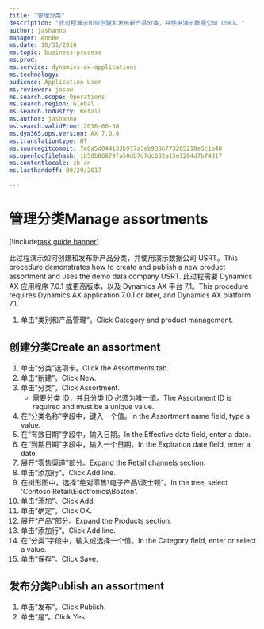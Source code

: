 ```yaml
--- 
title: "管理分类"
description: "此过程演示如何创建和发布新产品分类，并使用演示数据公司 USRT。"
author: jashanno
manager: AnnBe
ms.date: 10/31/2016
ms.topic: business-process
ms.prod: 
ms.service: dynamics-ax-applications
ms.technology: 
audience: Application User
ms.reviewer: josaw
ms.search.scope: Operations
ms.search.region: Global
ms.search.industry: Retail
ms.author: jashanno
ms.search.validFrom: 2016-06-30
ms.dyn365.ops.version: AX 7.0.0
ms.translationtype: HT
ms.sourcegitcommit: 7e0a5d044133b917a3eb9386773205218e5c1b40
ms.openlocfilehash: 1b50b06879fa50db7d7dc652a15e1284d7b74d17
ms.contentlocale: zh-cn
ms.lasthandoff: 09/29/2017

---
```

# <a name="manage-assortments"></a><span data-ttu-id="4a2a1-103">管理分类</span><span class="sxs-lookup"><span data-stu-id="4a2a1-103">Manage assortments</span></span> 

[!include[task guide banner](../includes/task-guide-banner.md)]

<span data-ttu-id="4a2a1-104">此过程演示如何创建和发布新产品分类，并使用演示数据公司 USRT。</span><span class="sxs-lookup"><span data-stu-id="4a2a1-104">This procedure demonstrates how to create and publish a new product assortment and uses the demo data company USRT.</span></span> <span data-ttu-id="4a2a1-105">此过程需要 Dynamics AX 应用程序 7.0.1 或更高版本，以及 Dynamics AX 平台 7.1。</span><span class="sxs-lookup"><span data-stu-id="4a2a1-105">This procedure requires Dynamics AX application 7.0.1 or later, and Dynamics AX platform 7.1.</span></span>  

1. <span data-ttu-id="4a2a1-106">单击“类别和产品管理”。</span><span class="sxs-lookup"><span data-stu-id="4a2a1-106">Click Category and product management.</span></span>

## <a name="create-an-assortment"></a><span data-ttu-id="4a2a1-107">创建分类</span><span class="sxs-lookup"><span data-stu-id="4a2a1-107">Create an assortment</span></span>
1. <span data-ttu-id="4a2a1-108">单击“分类”选项卡。</span><span class="sxs-lookup"><span data-stu-id="4a2a1-108">Click the Assortments tab.</span></span>
2. <span data-ttu-id="4a2a1-109">单击“新建”。</span><span class="sxs-lookup"><span data-stu-id="4a2a1-109">Click New.</span></span>
3. <span data-ttu-id="4a2a1-110">单击“分类”。</span><span class="sxs-lookup"><span data-stu-id="4a2a1-110">Click Assortment.</span></span>
    * <span data-ttu-id="4a2a1-111">需要分类 ID，并且分类 ID 必须为唯一值。</span><span class="sxs-lookup"><span data-stu-id="4a2a1-111">The Assortment ID is required and must be a unique value.</span></span>  
4. <span data-ttu-id="4a2a1-112">在“分类名称”字段中，键入一个值。</span><span class="sxs-lookup"><span data-stu-id="4a2a1-112">In the Assortment name field, type a value.</span></span>
5. <span data-ttu-id="4a2a1-113">在“有效日期”字段中，输入日期。</span><span class="sxs-lookup"><span data-stu-id="4a2a1-113">In the Effective date field, enter a date.</span></span>
6. <span data-ttu-id="4a2a1-114">在“到期日期”字段中，输入一个日期。</span><span class="sxs-lookup"><span data-stu-id="4a2a1-114">In the Expiration date field, enter a date.</span></span>
7. <span data-ttu-id="4a2a1-115">展开“零售渠道”部分。</span><span class="sxs-lookup"><span data-stu-id="4a2a1-115">Expand the Retail channels section.</span></span>
8. <span data-ttu-id="4a2a1-116">单击“添加行”。</span><span class="sxs-lookup"><span data-stu-id="4a2a1-116">Click Add line.</span></span>
9. <span data-ttu-id="4a2a1-117">在树形图中，选择“绝对零售\电子产品\波士顿”。</span><span class="sxs-lookup"><span data-stu-id="4a2a1-117">In the tree, select 'Contoso Retail\Electronics\Boston'.</span></span>
10. <span data-ttu-id="4a2a1-118">单击“添加”。</span><span class="sxs-lookup"><span data-stu-id="4a2a1-118">Click Add.</span></span>
11. <span data-ttu-id="4a2a1-119">单击“确定”。</span><span class="sxs-lookup"><span data-stu-id="4a2a1-119">Click OK.</span></span>
12. <span data-ttu-id="4a2a1-120">展开“产品”部分。</span><span class="sxs-lookup"><span data-stu-id="4a2a1-120">Expand the Products section.</span></span>
13. <span data-ttu-id="4a2a1-121">单击“添加行”。</span><span class="sxs-lookup"><span data-stu-id="4a2a1-121">Click Add line.</span></span>
14. <span data-ttu-id="4a2a1-122">在“分类”字段中，输入或选择一个值。</span><span class="sxs-lookup"><span data-stu-id="4a2a1-122">In the Category field, enter or select a value.</span></span>
15. <span data-ttu-id="4a2a1-123">单击“保存”。</span><span class="sxs-lookup"><span data-stu-id="4a2a1-123">Click Save.</span></span>

## <a name="publish-an-assortment"></a><span data-ttu-id="4a2a1-124">发布分类</span><span class="sxs-lookup"><span data-stu-id="4a2a1-124">Publish an assortment</span></span>
1. <span data-ttu-id="4a2a1-125">单击“发布”。</span><span class="sxs-lookup"><span data-stu-id="4a2a1-125">Click Publish.</span></span>
2. <span data-ttu-id="4a2a1-126">单击“是”。</span><span class="sxs-lookup"><span data-stu-id="4a2a1-126">Click Yes.</span></span>


